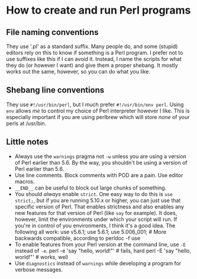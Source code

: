 # How to create and run Perl programs

## File naming conventions

They use '.pl' as a standard suffix. Many people do, and some (stupid) editors rely on this to know if something is a Perl program. I prefer not to use suffixes like this if I can avoid it. Instead, I name the scripts for what they do (or however I want) and give them a proper shebang. It mostly works out the same, however, so you can do what you like.

## Shebang line conventions

They use `#!/usr/bin/perl`, but I much prefer `#!/usr/bin/env perl`. Using `env` allows *me* to control my choice of Perl interpreter however I like. This is especially important if you are using perlbrew which will store *none* of your perls at /usr/bin.


## Little notes

+ Always use the `warnings` pragma not `-w` unless you are using a version of Perl earlier than 5.6. By the way, you shouldn't be using a version of Perl earlier than 5.6.
+ Use line comments. Block comments with POD are a pain. Use editor macros.
+ `__END__` can be useful to block out large chunks of something.
+ You should *always* enable `strict`. One easy way to do this is `use strict;`, but if you are running 5.10.x or higher, you can just use that specific version of Perl. That enables strictness and also enables any new features for that version of Perl (like `say` for example). It does, however, limit the environments under which your script will run. If you're in control of you environments, I think it's a good idea. The following all work:
        use v5.6.1;
        use 5.6.1;
        use 5.006_001; # More backwards compatible, according to perldoc -f use
+ To enable features from your Perl version at the command line, use `-E` instead of `-e`.
        perl -e 'say "hello, world!"' # fails, hard
        perl -E 'say "hello, world!"' # works, well
+ Use `diagnostics` instead of `warnings` while developing a program for verbose messages.

